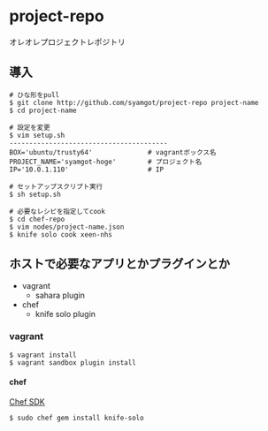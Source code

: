 # project-repo

オレオレプロジェクトレポジトリ


## 導入

````
# ひな形をpull
$ git clone http://github.com/syamgot/project-repo project-name
$ cd project-name

# 設定を変更
$ vim setup.sh
----------------------------------------
BOX='ubuntu/trusty64'              # vagrantボックス名
PROJECT_NAME='syamgot-hoge'        # プロジェクト名
IP='10.0.1.110'                    # IP

# セットアップスクリプト実行
$ sh setup.sh

# 必要なレシピを指定してcook
$ cd chef-repo
$ vim nodes/project-name.json
$ knife solo cook xeen-nhs
````

## ホストで必要なアプリとかプラグインとか

- vagrant 
	- sahara plugin
- chef
	- knife solo plugin

### vagrant 

````
$ vagrant install
$ vagrant sandbox plugin install
````

#### chef

[Chef SDK](https://downloads.getchef.com/chef-dk)

````
$ sudo chef gem install knife-solo
````


